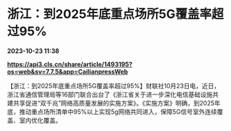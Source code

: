 # 浙江：到2025年底重点场所5G覆盖率超过95%

**2023-10-23 11:38**

**https://api3.cls.cn/share/article/1493195?os=web&sv=7.7.5&app=CailianpressWeb**

【浙江：到2025年底重点场所5G覆盖率超过95%】财联社10月23日电，近日，浙江省通信管理局等16部门联合出台了《浙江省关于进一步深化电信基础设施共建共享促进“双千兆”网络高质量发展的实施方案》。《实施方案》明确，到2025年底，推动重点场所清单中95%以上实现5g网络共同进入，保障5G信号室外连续覆盖、室内优化覆盖。